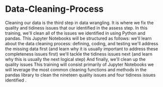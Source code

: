 # Data-Cleaning-Process
Cleaning our data is the third step in data wrangling. It is where we fix the quality and tidiness issues that our identified in the assess step. In this training, we'll clean all of the issues we identified in using Python and pandas.  This Jupyter Notebooks will be structured as follows:      we'll learn about the data cleaning process: defining, coding, and testing     we'll address the missing data first (and learn why it is usually important to address these completeness issues first)     we'll tackle the tidiness issues next (and learn why this is usually the next logical step)     And finally, we'll clean up the quality issues  This training will consist primarily of Jupyter Notebooks  we will leverage the most common cleaning functions and methods in the pandas library to clean the nineteen quality issues and four tidiness issues identified .
